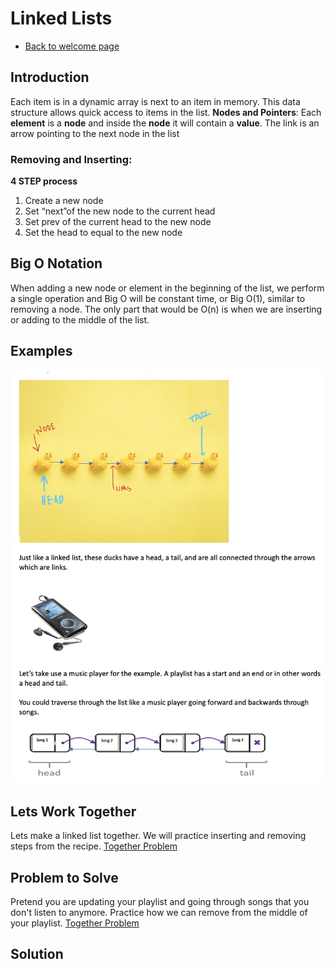 # Linked Lists
- [Back to welcome page](https://github.com/MarisabelTrejo/data-structure/blob/main/Welcome.md)

## Introduction
Each item is in a dynamic array is next to an item in memory. This data structure allows quick access to items in the list.
**Nodes and Pointers**: Each **element** is a **node** and inside the **node** it will contain a **value**. The link is an arrow pointing to the next node in the list

### Removing and Inserting: 
**4 STEP process**
1.	Create a new node
2.	Set “next”of the new node to the current head
3.	Set prev of the current head to the new node
4.	Set the head to equal to the new node

## Big O Notation
When adding a new node or element in the beginning of the list, we perform a single operation and Big O will be constant time, or Big O(1), similar to removing a node. The only part that would be O(n) is when we are inserting or adding to the middle of the list.

## Examples
![example](Images/linkedlist.jpeg)

## Lets Work Together 
Lets make a linked list together. We will practice inserting and removing steps from the recipe.
[Together Problem](linked-list-prac.py)

## Problem to Solve
Pretend you are updating your playlist and going through songs that you don't listen to anymore.
Practice how we can remove from the middle of your playlist.
[Together Problem](linked-list-prob.py)

## Solution



